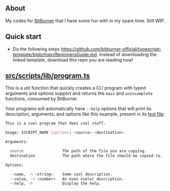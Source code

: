 ## About

My codes for [BitBurner](https://store.steampowered.com/app/1812820/Bitburner/) that I have some fun with in my spare time. Still WIP.

## Quick start

- Do the following steps https://github.com/bitburner-official/typescript-template/blob/main/BeginnersGuide.md. Instead of downloading the linked template, download this repo you are reading now!

## [src/scripts/lib/program.ts](https://github.com/SrBrahma/bitburner/blob/main/src/scripts/lib/program/program.ts)

This is a util function that quickly creates a CLI program with typed arguments and options support and returns the `main` and `autocomplete` functions, consumed by BitBurner.

Your programs will automatically have `--help` options that will print its description, arguments, and options like this example, present in its [test file](https://github.com/SrBrahma/bitburner/blob/main/src/scripts/lib/program/program.test.ts):

```bash
This is a cool program that does cool stuff.

Usage: $SCRIPT_NAME [options] <source> <destination>

Arguments:

  source                 The path of the file you are copying.
  destination            The path where the file should be copied to.

Options:

  --name, -n <string>    Some cool description.
  --value, -v <number>   An even cooler description.
  --help, -h             Display the help.
```
